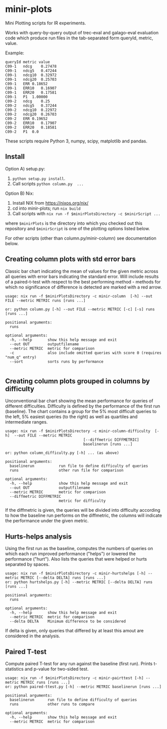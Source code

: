 minir-plots
===========

Mini Plotting scripts for IR experiments.

Works with query-by-query output of trec-eval and galago-eval evaluation code which produce run files in the tab-separated form queryId, metric, value.

Example:

    queryId metric value
    C09-1	ndcg	0.27478
    C09-1	ndcg5	0.47244
    C09-1	ndcg10	0.32972
    C09-1	ndcg20	0.25703
    C09-1	ERR	0.18652
    C09-1	ERR10	0.16907
    C09-1	ERR20	0.17581
    C09-1	P1	1.00000
    C09-2	ndcg	0.25
    C09-2	ndcg5	0.37244
    C09-2	ndcg10	0.22972
    C09-2	ndcg20	0.26703
    C09-2	ERR	0.19652
    C09-2	ERR10	0.17907
    C09-2	ERR20	0.18581
    C09-2	P1	0.0

These scripts require Python 3, numpy, scipy, matplotlib and pandas.

Install
-------

Option A) setup.py:

1. `python setup.py install`. 
2. Call scripts `python column.py  ...`

Option B) Nix:

1. Install NIX from <https://nixos.org/nix/>
2. cd into minir-plots; run `nix build`
3. Call scripts with `nix run -f $minirPlotsDirectory -c $minirScript ...`

where `$minirPlots` is the directory into which you checked out this repository and `$minirScript` is one of the plotting options listed below.

For other scripts (other than column.py/minir-column) see documentation below.



Creating column plots with std error bars
-------------------------------------------

Classic bar chart indicating the mean of values for the given metric across all queries with error bars indicating the standard error. Will include results of a paired-t-test with respect to the best performing method - methods for which no significance of difference is detected are marked with a red arrow.

```
usage: nix run -f $minirPlotsDirectory -c minir-column  [-h] --out FILE --metric METRIC runs [runs ...]

or: python column.py [-h] --out FILE --metric METRIC [-c] [-s] runs [runs ...]

positional arguments:
  runs

optional arguments:
  -h, --help       show this help message and exit
  --out OUT        outputfilename
  --metric METRIC  metric for comparison
  -c               also include omitted queries with score 0 (requires "num_q" entry)
  --sort           sorts runs by performance
  
```


Creating column plots grouped in columns by difficulty
------------------------------------------------------

Unconventional bar chart showing the mean performance for queries of different difficulties. Difficulty is defined by
the performance of the first run (baseline). The chart contains a group for the 5% most difficult queries to the left,
5% easiest queries (to the right) as well as quartiles and intermediate ranges.

```
usage: nix run -f $minirPlotsDirectory -c minir-column-difficulty  [-h]  --out FILE --metric METRIC
                                   [--diffmetric DIFFMETRIC]
                                   baselinerun [runs ...]

or: python column_difficulty.py [-h] ... (as above)

positional arguments:
  baselinerun           run file to define difficulty of queries
  runs                  other run file for comparison

optional arguments:
  -h, --help            show this help message and exit
  --out OUT             outputfilename
  --metric METRIC       metric for comparison
  --diffmetric DIFFMETRIC
                        metric for difficulty

```

If the diffmetric is given, the queries will be divided into difficulty according to how the baseline run performs on
the diffmetric, the columns will indicate the performance under the given metric.



Hurts-helps analysis
---------------------
Using the first run as the baseline, computes the numbers of queries on which each run improved performance ("helps")
or lowered the performance ("hurt"). Also lists the queries that were helped or hurts separated by spaces.

```
usage: nix run -f $minirPlotsDirectory -c minir-hurtshelps [-h] --metric METRIC [--delta DELTA] runs [runs ...]
or: python hurtshelps.py [-h] --metric METRIC [--delta DELTA] runs [runs ...]

positional arguments:
  runs

optional arguments:
  -h, --help       show this help message and exit
  --metric METRIC  metric for comparison
  --delta DELTA    Minimum difference to be considered
```

If delta is given, only queries that differed by at least this amout are considered in the analysis.

Paired T-test
-------------

Compute paired T-test for any run against the baseline (first run). Prints t-statistics and p-value for two-sided test.

```
usage: nix run -f $minirPlotsDirectory -c minir-pairttest [-h] --metric METRIC runs [runs ...]
or: python paired-ttest.py [-h] --metric METRIC baselinerun [runs ...]

positional arguments:
  baselinerun      run file to define difficulty of queries
  runs             other runs to compare

optional arguments:
  -h, --help       show this help message and exit
  --metric METRIC  metric for comparison
```
